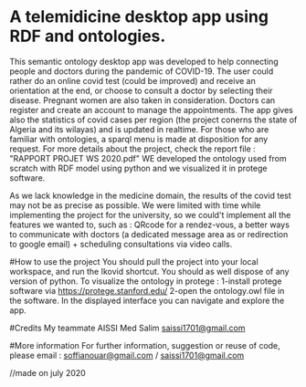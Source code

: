 # A telemidicine desktop app using RDF and ontologies.
This semantic ontology desktop app was developed to help connecting people and doctors during the pandemic of COVID-19. 
The user could rather do an online covid test (could be improved) and receive an orientation at the end, or choose to consult a doctor by selecting their disease. 
Pregnant women are also taken in consideration.
Doctors can register and create an account to manage the appointments.
The app gives also the statistics of covid cases per region (the project conerns the state of Algeria and its wilayas) and is updated in realtime.
For those who are familiar with ontologies, a sparql menu is made at disposition for any request.
For more details about the project, check the report file : "RAPPORT PROJET WS 2020.pdf"
WE developed the ontology used from scratch with RDF model using python and we visualized it in protege software.

As we lack knowledge in the medicine domain, the results of the covid test may not be as precise as possible. 
We were limited with time while implementing the project for the university, so we could't implement all the features we wanted to, such as : QRcode for a rendez-vous, a better ways to communicate with doctors (a dedicated message area as or redirection to google email) + scheduling consultations via video calls.

#How to use the project
You should pull the project into your local workspace, and run the Ikovid shortcut. 
You should as well dispose of any version of python. 
To visualize the ontology in protege :
    1-install protege software via https://protege.stanford.edu/
    2-open the ontology.owl file in the software.
In the displayed interface you can navigate and explore the app.

#Credits
My teammate AISSI Med Salim saissi1701@gmail.com

#More information
For further information, suggestion or reuse of code, please email : soffianouar@gmail.com / saissi1701@gmail.com

//made on july 2020
